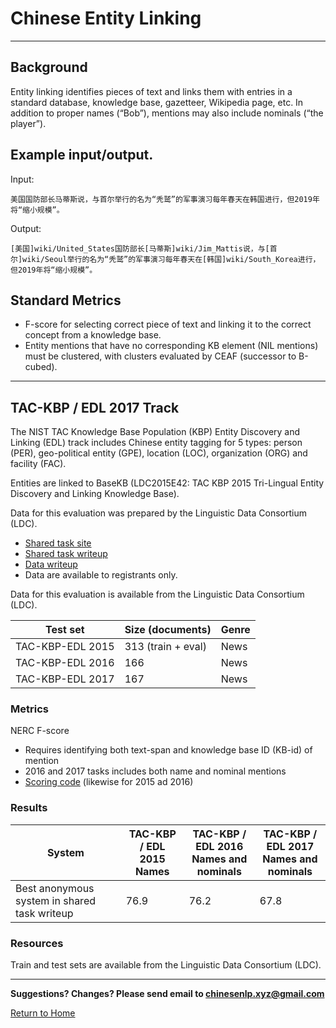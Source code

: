 # Chinese Entity Linking

---

## Background

Entity linking identifies pieces of text and links them with entries in a standard database, knowledge base, gazetteer, Wikipedia page, etc.  In addition to proper names (“Bob”), mentions may also include nominals (“the player”).

## Example input/output.

Input:

```
美国国防部长马蒂斯说，与首尔举行的名为“秃鹫”的军事演习每年春天在韩国进行，但2019年将“缩小规模”。
```
Output:

```
[美国]wiki/United_States国防部长[马蒂斯]wiki/Jim_Mattis说，与[首尔]wiki/Seoul举行的名为“秃鹫”的军事演习每年春天在[韩国]wiki/South_Korea进行，但2019年将“缩小规模”。
```

## Standard Metrics

* F-score for selecting correct piece of text and linking it to the correct concept from a knowledge base.
* Entity mentions that have no corresponding KB element (NIL mentions) must be clustered, with clusters evaluated by CEAF (successor to B-cubed).

---

## TAC-KBP / EDL 2017 Track

The NIST TAC Knowledge Base Population (KBP) Entity Discovery and Linking (EDL) track includes Chinese entity tagging for 5 types: person (PER), geo-political entity (GPE), location (LOC), organization (ORG) and facility (FAC).  

Entities are linked to BaseKB (LDC2015E42: TAC KBP 2015 Tri-Lingual Entity Discovery and Linking Knowledge Base).

Data for this evaluation was prepared by the Linguistic Data Consortium (LDC).
* [Shared task site](http://nlp.cs.rpi.edu/kbp/2017)
* [Shared task writeup](http://nlp.cs.rpi.edu/paper/kbp2017.pdf)
* [Data writeup](https://tac.nist.gov/publications/2017/presentations/TAC2017.KBP.RESOURCES.overview.presentation.pdf)
* Data are available to registrants only.

Data for this evaluation is available from the Linguistic Data Consortium (LDC).

|  Test set | Size (documents) | Genre |
| --- | --- | --- |
|  TAC-KBP-EDL 2015 | 313 (train + eval) | News |
|  TAC-KBP-EDL 2016 | 166 | News |
|  TAC-KBP-EDL 2017 | 167 | News |

### Metrics

NERC F-score
* Requires identifying both text-span and knowledge base ID (KB-id) of mention
* 2016 and 2017 tasks includes both name and nominal mentions
* [Scoring code](http://nlp.cs.rpi.edu/kbp/2017/scoring.html) (likewise for 2015 ad 2016)


### Results 

|  System | TAC-KBP / EDL 2015<br/>Names | TAC-KBP / EDL 2016<br/>Names and nominals | TAC-KBP / EDL 2017<br/>Names and nominals |
| --- | --- | --- | --- |
|  Best anonymous system in shared task writeup | 76.9 | 76.2 | 67.8 |

### Resources

Train and test sets are available from the Linguistic Data Consortium (LDC).

---

**Suggestions? Changes? Please send email to [chinesenlp.xyz@gmail.com](mailto:chinesenlp.xyz@gmail.com)**

[Return to Home](../index.md)
